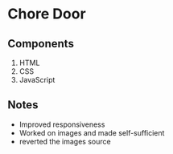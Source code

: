 # Chore Door

## Components

1. HTML
2. CSS
3. JavaScript

## Notes

- Improved responsiveness
- Worked on images and made self-sufficient
- reverted the images source
